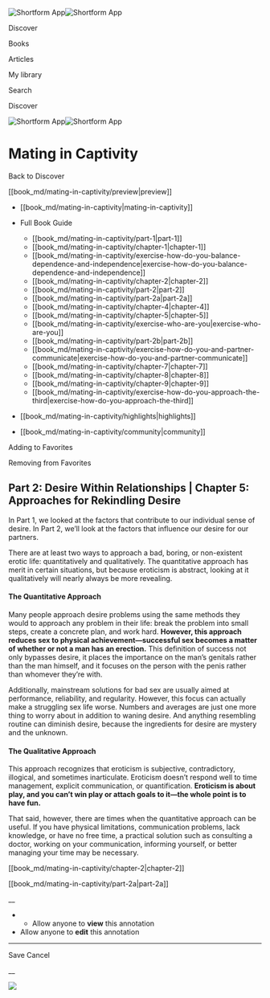 ![Shortform App](/img/logo.36a2399e.svg)![Shortform App](/img/logo-dark.70c1b072.svg)

Discover

Books

Articles

My library

Search

Discover

![Shortform App](/img/logo.36a2399e.svg)![Shortform App](/img/logo-dark.70c1b072.svg)

# Mating in Captivity

Back to Discover

[[book_md/mating-in-captivity/preview|preview]]

  * [[book_md/mating-in-captivity|mating-in-captivity]]
  * Full Book Guide

    * [[book_md/mating-in-captivity/part-1|part-1]]
    * [[book_md/mating-in-captivity/chapter-1|chapter-1]]
    * [[book_md/mating-in-captivity/exercise-how-do-you-balance-dependence-and-independence|exercise-how-do-you-balance-dependence-and-independence]]
    * [[book_md/mating-in-captivity/chapter-2|chapter-2]]
    * [[book_md/mating-in-captivity/part-2|part-2]]
    * [[book_md/mating-in-captivity/part-2a|part-2a]]
    * [[book_md/mating-in-captivity/chapter-4|chapter-4]]
    * [[book_md/mating-in-captivity/chapter-5|chapter-5]]
    * [[book_md/mating-in-captivity/exercise-who-are-you|exercise-who-are-you]]
    * [[book_md/mating-in-captivity/part-2b|part-2b]]
    * [[book_md/mating-in-captivity/exercise-how-do-you-and-partner-communicate|exercise-how-do-you-and-partner-communicate]]
    * [[book_md/mating-in-captivity/chapter-7|chapter-7]]
    * [[book_md/mating-in-captivity/chapter-8|chapter-8]]
    * [[book_md/mating-in-captivity/chapter-9|chapter-9]]
    * [[book_md/mating-in-captivity/exercise-how-do-you-approach-the-third|exercise-how-do-you-approach-the-third]]
  * [[book_md/mating-in-captivity/highlights|highlights]]
  * [[book_md/mating-in-captivity/community|community]]



Adding to Favorites 

Removing from Favorites 

## Part 2: Desire Within Relationships | Chapter 5: Approaches for Rekindling Desire

In Part 1, we looked at the factors that contribute to our individual sense of desire. In Part 2, we’ll look at the factors that influence our desire for our partners.

There are at least two ways to approach a bad, boring, or non-existent erotic life: quantitatively and qualitatively. The quantitative approach has merit in certain situations, but because eroticism is abstract, looking at it qualitatively will nearly always be more revealing.

#### The Quantitative Approach

Many people approach desire problems using the same methods they would to approach any problem in their life: break the problem into small steps, create a concrete plan, and work hard. **However, this approach reduces sex to physical achievement⁠—successful sex becomes a matter of whether or not a man has an erection.** This definition of success not only bypasses desire, it places the importance on the man’s genitals rather than the man himself, and it focuses on the person with the penis rather than whomever they’re with.

Additionally, mainstream solutions for bad sex are usually aimed at performance, reliability, and regularity. However, this focus can actually make a struggling sex life worse. Numbers and averages are just one more thing to worry about in addition to waning desire. And anything resembling routine can diminish desire, because the ingredients for desire are mystery and the unknown.

#### The Qualitative Approach

This approach recognizes that eroticism is subjective, contradictory, illogical, and sometimes inarticulate. Eroticism doesn’t respond well to time management, explicit communication, or quantification. **Eroticism is about play, and you can’t win play or attach goals to it⁠—the whole point is to have fun.**

That said, however, there are times when the quantitative approach can be useful. If you have physical limitations, communication problems, lack knowledge, or have no free time, a practical solution such as consulting a doctor, working on your communication, informing yourself, or better managing your time may be necessary.

[[book_md/mating-in-captivity/chapter-2|chapter-2]]

[[book_md/mating-in-captivity/part-2a|part-2a]]

__

  *   * Allow anyone to **view** this annotation
  * Allow anyone to **edit** this annotation



* * *

Save Cancel

__




![](https://bat.bing.com/action/0?ti=56018282&Ver=2&mid=5084248c-5c2e-4610-baf5-4613abd5b14c&sid=f30c5e70639211ee87d33f0876d93783&vid=f30c9700639211eeb3a75d830392c94f&vids=0&msclkid=N&pi=0&lg=en-US&sw=800&sh=600&sc=24&nwd=1&tl=Shortform%20%7C%20Mating%20in%20Captivity&p=https%3A%2F%2Fwww.shortform.com%2Fapp%2Fbook%2Fmating-in-captivity%2Fpart-2&r=&lt=509&evt=pageLoad&sv=1&rn=304760)
